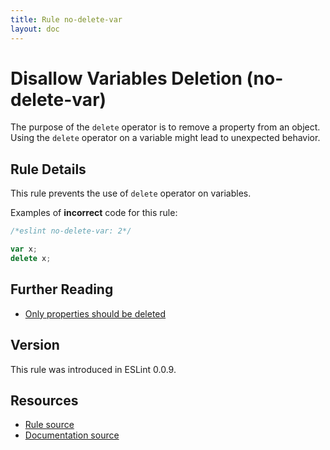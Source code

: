 ```yaml
---
title: Rule no-delete-var
layout: doc
---
```

<!-- Note: No pull requests accepted for this file. See README.md in the root directory for details. -->

# Disallow Variables Deletion (no-delete-var)

The purpose of the `delete` operator is to remove a property from an object. Using the `delete` operator on a variable might lead to unexpected behavior.

## Rule Details

This rule prevents the use of `delete` operator on variables.

Examples of **incorrect** code for this rule:

```js
/*eslint no-delete-var: 2*/

var x;
delete x;
```

## Further Reading

* [Only properties should be deleted](http://jslinterrors.com/only-properties-should-be-deleted/)

## Version

This rule was introduced in ESLint 0.0.9.

## Resources

* [Rule source](https://github.com/eslint/eslint/tree/master/lib/rules/no-delete-var.js)
* [Documentation source](https://github.com/eslint/eslint/tree/master/docs/rules/no-delete-var.md)

